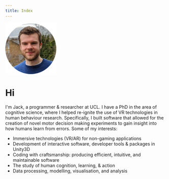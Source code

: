 ```yaml
---
title: Index
---
```


<img src="/static/me-circ.png"/>

# Hi

I'm Jack, a programmer & researcher at UCL. I have a PhD in the area of cognitive science, where I helped re-ignite the use of VR technologies in human behaviour research. Specifically, I built software that allowed for the creation of novel motor decision making experiments to gain insight into how humans learn from errors. Some of my interests:

* Immersive technologies (VR/AR) for non-gaming applications
* Development of interactive software, developer tools & packages in Unity3D 
* Coding with craftsmanship: producing efficient, intuitive, and maintainable software
* The study of human cognition, learning, & action
* Data processing, modelling, visualisation, and analysis
